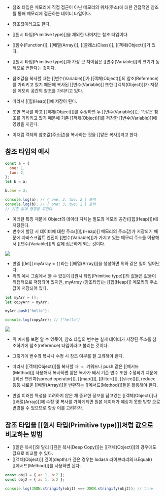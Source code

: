 - 참조 타입은 메모리에 직접 접근이 아닌 메모리의 위치(주소)에 대한 간접적인 참조를 통해 메모리에 접근하는 데이터 타입이다.
- 참조값이라고도 한다.

- [[원시 타입(Primitive type)]]을 제외한 나머지는 참조 타입이다.
- [[함수(Function)]], [[배열(Array)]], [[클래스(Class)]], [[객체(Object)]]가 있다.
- [[원시 타입(Primitive type)]]과 가장 큰 차이점은 [[변수(Variable)]]의 크기가 동적으로 변한다는 것이다. 

- 참조값을 복사할 때는 [[변수(Variable)]]가 [[객체(Object)]]의 참조(Reference)를 가리키고 있기 때문에 복사된 [[변수(Variable)]] 또한 [[객체(Object)]]가 저장된 메모리 공간의 참조를 가리키고 있다.
- 따라서 [[힙(Heap)]]에 저장이 된다.

- 또한 복사를 하고 [[객체(Object)]]를 수정하면 두 [[변수(Variable)]]는 똑같은 참조를 가리키고 있기 때문에 기존 [[객체(Object)]]를 저장한 [[변수(Variable)]]에 영향을 끼친다.
- 이처럼 객체의 참조값(주소값)을 복사하는 것을 [[얕은 복사]]라고 한다.


## 참조 타입의 예시

```js
const a = {
  one: 1,
  two: 2,
};
let b = a;

b.one = 3;

console.log(a); // { one: 3, two: 2 } 출력
console.log(b); // { one: 3, two: 2 } 출력
// 기존 값에 영향을 끼친다.
```

- 이러한 특징 때문에 Object의 데이터 자체는 별도의 메모리 공간([[힙(Heap)]])에 저장된다.
- 변수에 할당 시 데이터에 대한 주소([[힙(Heap)]] 메모리의 주소값)가 저장되기 때문에 자바스크립트 엔진이 [[변수(Variable)]]가 가지고 있는 메모리 주소를 이용해서 [[변수(Variable)]]의 값에 접근하게 되는 것이다.

![](https://velog.velcdn.com/images%2Fnomadhash%2Fpost%2F6576b5c3-a064-4f24-a96f-b287b46c2aab%2F%E1%84%89%E1%85%B3%E1%84%8F%E1%85%B3%E1%84%85%E1%85%B5%E1%86%AB%E1%84%89%E1%85%A3%E1%86%BA%202020-09-16%20%E1%84%8B%E1%85%A9%E1%84%92%E1%85%AE%207.45.04.png)

- 만일 [[let]] myArray = `[]`라는 [[배열(Array)]]을 생성하면 위와 같은 일이 일어난다.
- 위의 예시 그림에서 볼 수 있듯이 [[원시 타입(Primitive type)]]의 값들은 값들이 직접적으로 저장되어 있지만, myArray (참조타입)는 [[힙(Heap)]] 메모리의 주소값이 저장되어 있다.

```jsx
let myArr = [];
let copyArr = myArr;

myArr.push("hello");

console.log(copyArr); // ["hello"]
```

![](https://velog.velcdn.com/images%2Fnomadhash%2Fpost%2Fac894f26-b94a-41f8-990e-8b44c6775d97%2F%E1%84%89%E1%85%B3%E1%84%8F%E1%85%B3%E1%84%85%E1%85%B5%E1%86%AB%E1%84%89%E1%85%A3%E1%86%BA%202020-09-16%20%E1%84%8B%E1%85%A9%E1%84%92%E1%85%AE%207.54.37.png)

- 위 예시를 보면 알 수 있듯이, 참조 타입의 변수는 실제 데이터가 저장된 주소를 참조하기에 참조(reference) 타입이라고 불리는 것이다.

- 그렇기에 변수의 복사나 수정 시 참조 여부를 잘 고려해야 한다.
- 따라서 [[객체(Object)]]를 복사할 때  =  키워드나 push 같은 [[메서드(Method)]] 사용해서 복사하면 얕은 복사가 돼서 기존 변수 또한 수정되기 떄문에 [[확산 연산자(spread operator)]], [[map()]], [[filter()]], [[slice()]], reduce 등등 새로운 [[배열(Array)]]을 반환하는 [[메서드(Method)]]들을 활용해야 한다.

- 만일 이러한 특성을 고려하지 않은 채 중요한 정보를 담고있는 [[객체(Object)]]나 [[배열(Array)]]에 수정 및 복사를 가하게되면 원본 데이터가 예상치 못한 방향 으로 변경될 수 있으므로 항상 이를 고려하자.


## 참조 타입을 [[원시 타입(Primitive type)]]처럼 값으로 비교하는 방법

- [[얕은 복사]]와 달리 [[깊은 복사(Deep Copy)]]는 [[객체(Object)]]의 경우에도 값으로 비교할 수 있다.
- [[객체(Object)]] 깊이(depth)가 깊은 경우는 lodash 라이브러리의 isEqual() [[메서드(Method)]]를 사용하면 된다.

```js
const obj1 = { a: 1, b:2 };
const obj2 = { a: 1, b:2 };

console.log(JSON.stringify(obj1) === JSON.stringify(obj2)); // true
```